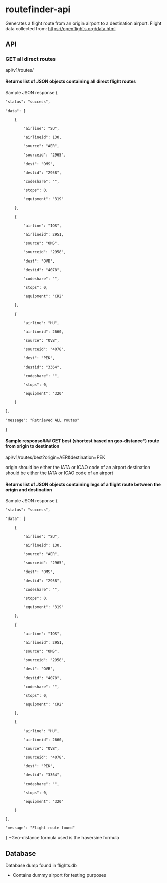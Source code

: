# routefinder-api

Generates a flight route from an origin airport to a destination airport.
Flight data collected from: https://openflights.org/data.html

## API

### GET all direct routes
api/v1/routes/

#### Returns list of JSON objects containing all direct flight routes
Sample JSON response
{

    "status": "success",

    "data": [

        {

            "airline": "SU",

            "airlineid": 130,

            "source": "AER",

            "sourceid": "2965",

            "dest": "OMS",

            "destid": "2958",

            "codeshare": "",

            "stops": 0,

            "equipment": "319"

        },

        {

            "airline": "IOS",

            "airlineid": 2951,

            "source": "OMS",

            "sourceid": "2958",

            "dest": "OVB",

            "destid": "4078",

            "codeshare": "",

            "stops": 0,

            "equipment": "CR2"

        },

        {

            "airline": "HU",

            "airlineid": 2660,

            "source": "OVB",

            "sourceid": "4078",

            "dest": "PEK",

            "destid": "3364",

            "codeshare": "",

            "stops": 0,

            "equipment": "320"

        }

    ],

    "message": "Retrieved ALL routes"
}


#### Sample response### GET best (shortest based on geo-distance*) route from origin to destination
api/v1/routes/best?origin=AER&destination=PEK

origin should be either the IATA or ICAO code of an airport
destination should be either the IATA or ICAO code of an airport

#### Returns list of JSON objects containing legs of a flight route between the origin and destination
Sample JSON response
{

    "status": "success",

    "data": [

        {

            "airline": "SU",

            "airlineid": 130,

            "source": "AER",

            "sourceid": "2965",

            "dest": "OMS",

            "destid": "2958",

            "codeshare": "",

            "stops": 0,

            "equipment": "319"

        },

        {

            "airline": "IOS",

            "airlineid": 2951,

            "source": "OMS",

            "sourceid": "2958",

            "dest": "OVB",

            "destid": "4078",

            "codeshare": "",

            "stops": 0,

            "equipment": "CR2"

        },

        {

            "airline": "HU",

            "airlineid": 2660,

            "source": "OVB",

            "sourceid": "4078",

            "dest": "PEK",

            "destid": "3364",

            "codeshare": "",

            "stops": 0,

            "equipment": "320"

        }

    ],

    "message": "Flight route found"
}
*Geo-distance formula used is the haversine formula

## Database
Database dump found in flights.db
 - Contains dummy airport for testing purposes

